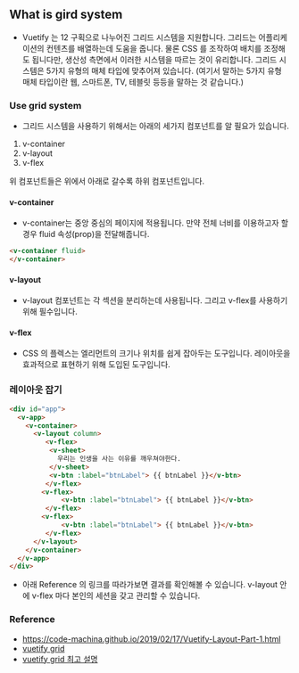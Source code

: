 ## What is gird system
- Vuetify 는 12 구획으로 나누어진 그리드 시스템을 지원합니다. 그리드는 어플리케이션의 컨텐츠를 배열하는데 도움을 줍니다. 물론 CSS 를 조작하여 배치를 조정해도 됩니다만, 생산성 측면에서 이러한 시스템을 따르는 것이 유리합니다. 그리드 시스템은 5가지 유형의 매체 타입에 맞추어져 있습니다. (여기서 말하는 5가지 유형 매체 타입이란 웹, 스마트폰, TV, 테블릿 등등을 말하는 것 같습니다.)

### Use grid system
- 그리드 시스템을 사용하기 위해서는 아래의 세가지 컴포넌트를 알 필요가 있습니다.
1. v-container
2. v-layout
3. v-flex

위 컴포넌트들은 위에서 아래로 갈수록 하위 컴포넌트입니다.

#### v-container
- v-container는 중앙 중심의 페이지에 적용됩니다. 만약 전체 너비를 이용하고자 할 경우 fluid 속성(prop)을 전달해줍니다.

```html
<v-container fluid>
</v-container>
```

#### v-layout
- v-layout 컴포넌트는 각 섹션을 분리하는데 사용됩니다. 그리고 v-flex를 사용하기 위해 필수입니다.

#### v-flex
- CSS 의 플렉스는 엘리먼트의 크기나 위치를 쉽게 잡아두는 도구입니다. 레이아웃을 효과적으로 표현하기 위해 도입된 도구입니다.

### 레이아웃 잡기
```html
<div id="app">
  <v-app>
    <v-container>
      <v-layout column>
         <v-flex>
          <v-sheet>
            우리는 인생을 사는 이유를 깨우쳐야한다.
          </v-sheet>
          <v-btn :label="btnLabel"> {{ btnLabel }}</v-btn>
         </v-flex>
        <v-flex>
             <v-btn :label="btnLabel"> {{ btnLabel }}</v-btn>
         </v-flex>
        <v-flex>
             <v-btn :label="btnLabel"> {{ btnLabel }}</v-btn>
         </v-flex>
      </v-layout>
    </v-container>  
  </v-app>
</div>
```
- 아래 Reference 의 링크를 따라가보면 결과를 확인해볼 수 있습니다. v-layout 안에 v-flex 마다 본인의 세션을 갖고 관리할 수 있습니다.

### Reference
- https://code-machina.github.io/2019/02/17/Vuetify-Layout-Part-1.html
- [vuetify grid](https://codepen.io/code-machina,"link")
- [vuetify grid 최고 설명](https://chansbro.github.io/vue/vuetify_tutorial1,"link")
